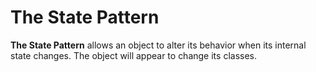 # The State Pattern

**The State Pattern** allows an object to alter its behavior when its internal state changes. The object will appear to change its classes. 